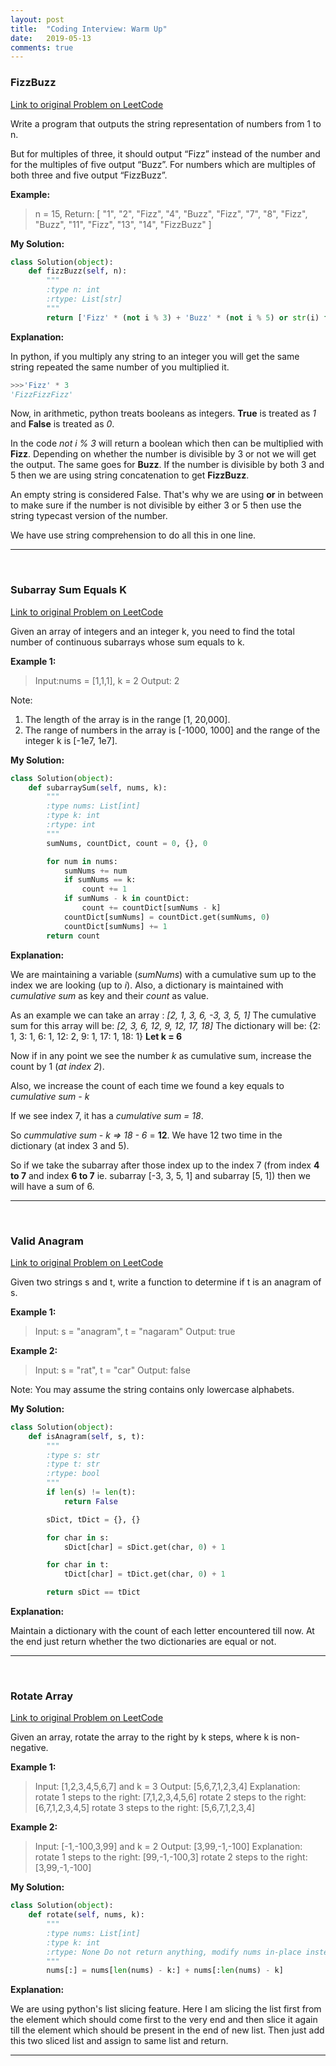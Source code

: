 ```yaml
---
layout: post
title:  "Coding Interview: Warm Up"
date:   2019-05-13
comments: true
---
```


### FizzBuzz

[Link to original Problem on LeetCode](https://leetcode.com/problems/fizz-buzz/)

Write a program that outputs the string representation of numbers from 1 to n.

But for multiples of three, it should output “Fizz” instead of the number and for the multiples of five output “Buzz”. For numbers which are multiples of both three and five output “FizzBuzz”.

**Example:**

> n = 15,
Return:
[
    "1",
    "2",
    "Fizz",
    "4",
    "Buzz",
    "Fizz",
    "7",
    "8",
    "Fizz",
    "Buzz",
    "11",
    "Fizz",
    "13",
    "14",
    "FizzBuzz"
]

**My Solution:**

```python
class Solution(object):
    def fizzBuzz(self, n):
        """
        :type n: int
        :rtype: List[str]
        """
        return ['Fizz' * (not i % 3) + 'Buzz' * (not i % 5) or str(i) for i in range(1, n + 1)]
```

**Explanation:**

In python, if you multiply any string to an integer you will get the same string repeated the same number of you multiplied it.
```python
>>>'Fizz' * 3
'FizzFizzFizz'
```

Now, in arithmetic, python treats booleans as integers. **True** is treated as *1* and **False** is treated as *0*.

In the code *not i % 3* will return a boolean which then can be multiplied with **Fizz**. Depending on whether the number is divisible by 3 or not we will get the output. The same goes for **Buzz**. If the number is divisible by both 3 and 5 then we are using string concatenation to get **FizzBuzz**.

An empty string is considered False. That's why we are using **or** in between to make sure if the number is not divisible by either 3 or 5 then use the string typecast version of the number.

We have use string comprehension to do all this in one line.

<hr><br />

### Subarray Sum Equals K

[Link to original Problem on LeetCode](https://leetcode.com/problems/subarray-sum-equals-k/)

Given an array of integers and an integer k, you need to find the total number of continuous subarrays whose sum equals to k.

**Example 1:**

> Input:nums = [1,1,1], k = 2
Output: 2

Note:
1. The length of the array is in the range [1, 20,000].
2. The range of numbers in the array is [-1000, 1000] and the range of the integer k is [-1e7, 1e7].

**My Solution:**

```python
class Solution(object):
    def subarraySum(self, nums, k):
        """
        :type nums: List[int]
        :type k: int
        :rtype: int
        """
        sumNums, countDict, count = 0, {}, 0

        for num in nums:
            sumNums += num
            if sumNums == k:
                count += 1
            if sumNums - k in countDict:
                count += countDict[sumNums - k]
            countDict[sumNums] = countDict.get(sumNums, 0)
            countDict[sumNums] += 1
        return count
```

**Explanation:**

We are maintaining a variable (*sumNums*) with a cumulative sum up to the index we are looking (up to *i*). Also, a dictionary is maintained with *cumulative sum* as key and their *count* as value.

As an example we can take an array : *[2, 1, 3, 6, -3, 3, 5, 1]*
The cumulative sum for this array will be: *[2, 3, 6, 12, 9, 12, 17, 18]*
The dictionary will be: {2: 1, 3: 1, 6: 1, 12: 2, 9: 1, 17: 1, 18: 1}
**Let k = 6**

Now if in any point we see the number *k* as cumulative sum, increase the count by 1 (*at index 2*).

Also, we increase the count of each time we found a key equals to *cumulative sum - k*

If we see index 7, it has a *cumulative sum = 18*.

So *cummulative sum - k => 18 - 6* = **12**. We have 12 two time in the dictionary (at index 3 and 5).

So if we take the subarray after those index up to the index 7 (from index **4 to 7** and index **6 to 7** ie. subarray [-3, 3, 5, 1] and subarray [5, 1]) then we will have a sum of 6.

<hr><br />

### Valid Anagram

[Link to original Problem on LeetCode](https://leetcode.com/problems/valid-anagram/)

Given two strings s and t, write a function to determine if t is an anagram of s.

**Example 1:**

> Input: s = "anagram", t = "nagaram"
Output: true

**Example 2:**

> Input: s = "rat", t = "car"
Output: false

Note:
You may assume the string contains only lowercase alphabets.

**My Solution:**

```python
class Solution(object):
    def isAnagram(self, s, t):
        """
        :type s: str
        :type t: str
        :rtype: bool
        """
        if len(s) != len(t):
            return False

        sDict, tDict = {}, {}

        for char in s:
            sDict[char] = sDict.get(char, 0) + 1

        for char in t:
            tDict[char] = tDict.get(char, 0) + 1

        return sDict == tDict
```

**Explanation:**

Maintain a dictionary with the count of each letter encountered till now. At the end just return whether the two dictionaries are equal or not.

<hr><br />

### Rotate Array

[Link to original Problem on LeetCode](https://leetcode.com/problems/rotate-array/)

Given an array, rotate the array to the right by k steps, where k is non-negative.

**Example 1:**

> Input: [1,2,3,4,5,6,7] and k = 3
Output: [5,6,7,1,2,3,4]
Explanation:
rotate 1 steps to the right: [7,1,2,3,4,5,6]
rotate 2 steps to the right: [6,7,1,2,3,4,5]
rotate 3 steps to the right: [5,6,7,1,2,3,4]

**Example 2:**

> Input: [-1,-100,3,99] and k = 2
Output: [3,99,-1,-100]
Explanation:
rotate 1 steps to the right: [99,-1,-100,3]
rotate 2 steps to the right: [3,99,-1,-100]

**My Solution:**

```python
class Solution(object):
    def rotate(self, nums, k):
        """
        :type nums: List[int]
        :type k: int
        :rtype: None Do not return anything, modify nums in-place instead.
        """
        nums[:] = nums[len(nums) - k:] + nums[:len(nums) - k]
```

**Explanation:**

We are using python's list slicing feature. Here I am slicing the list first from the element which should come first to the very end and then slice it again till the element which should be present in the end of new list. Then just add this two sliced list and assign to same list and return.

<hr><br />
